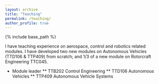 ```yaml
---
layout: archive
title: "Teaching"
permalink: /teaching/
author_profile: true
---
```


{% include base_path %}

I have teaching experience on aerospace, control and robotics related modules. I have developed two new modules on Autonomous Vehicles (TTD106 & TTP409) from scratch;
and 1/3 of a new module on Rotorcraft Engineering TTC045. 

* Module leader
** TTB202 Control Engineering
** TTD106 Autonomous Vehicles
** TTP409 Autonomous Vehicle Systems
